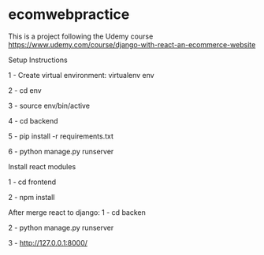# ecomwebpractice
This is a project following the Udemy course https://www.udemy.com/course/django-with-react-an-ecommerce-website


Setup Instructions

1 - Create virtual environment: virtualenv env

2 - cd env

3 - source env/bin/active

4 - cd backend

5 - pip install -r requirements.txt

6 - python manage.py runserver



Install react modules

1 - cd frontend

2 - npm install

After merge react to django:
1 - cd backen

2 - python manage.py runserver

3 - http://127.0.0.1:8000/

